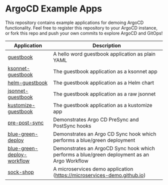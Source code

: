 # ArgoCD Example Apps

This repository contains example applications for demoing ArgoCD functionality. Feel free
to register this repository to your ArgoCD instance, or fork this repo and push your own commits 
to explore ArgoCD and GitOps!

| Application | Description |
|-------------|-------------|
| [guestbook](guestbook/) | A hello word guestbook application as plain YAML |
| [ksonnet-guestbook](ksonnet-guestbook/) | The guestbook application as a ksonnet app |
| [helm-guestbook](helm-guestbook/) | The guestbook application as a Helm chart |
| [jsonnet-guestbook](jsonnet-guestbook/) | The guestbook application as a raw jsonnet |
| [kustomize-guestbook](kustomize-guestbook/) | The guestbook application as a kustomize app |
| [pre-post-sync](pre-post-sync/) | Demonstrates Argo CD PreSync and PostSync hooks |
| [blue-green-deploy](blue-green-deploy/) | Demonstrates an Argo CD Sync hook which performs a blue/green deployment |
| [blue-green-deploy-workflow](blue-green-deploy-workflow/) | Demonstrates an ArgoCD Sync hook which performs a blue/green deployment as an Argo Workflow |
| [sock-shop](sock-shop/) | A microservices demo application (https://microservices-demo.github.io) |
